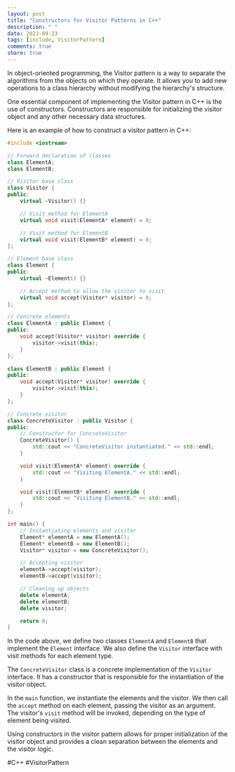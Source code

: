 ```yaml
---
layout: post
title: "Constructors for Visitor Patterns in C++"
description: " "
date: 2023-09-23
tags: [include, VisitorPattern]
comments: true
share: true
---
```


In object-oriented programming, the Visitor pattern is a way to separate the algorithms from the objects on which they operate. It allows you to add new operations to a class hierarchy without modifying the hierarchy's structure. 

One essential component of implementing the Visitor pattern in C++ is the use of constructors. Constructors are responsible for initializing the visitor object and any other necessary data structures.

Here is an example of how to construct a visitor pattern in C++:

```cpp
#include <iostream>

// Forward declaration of classes
class ElementA;
class ElementB;

// Visitor base class
class Visitor {
public:
    virtual ~Visitor() {}

    // Visit method for ElementA
    virtual void visit(ElementA* element) = 0;

    // Visit method for ElementB
    virtual void visit(ElementB* element) = 0;
};

// Element base class
class Element {
public:
    virtual ~Element() {}

    // Accept method to allow the visitor to visit
    virtual void accept(Visitor* visitor) = 0;
};

// Concrete elements
class ElementA : public Element {
public:
    void accept(Visitor* visitor) override {
        visitor->visit(this);
    }
};

class ElementB : public Element {
public:
    void accept(Visitor* visitor) override {
        visitor->visit(this);
    }
};

// Concrete visitor
class ConcreteVisitor : public Visitor {
public:
    // Constructor for ConcreteVisitor
    ConcreteVisitor() {
        std::cout << "ConcreteVisitor instantiated." << std::endl;
    }

    void visit(ElementA* element) override {
        std::cout << "Visiting ElementA." << std::endl;
    }

    void visit(ElementB* element) override {
        std::cout << "Visiting ElementB." << std::endl;
    }
};

int main() {
    // Instantiating elements and visitor
    Element* elementA = new ElementA();
    Element* elementB = new ElementB();
    Visitor* visitor = new ConcreteVisitor();

    // Accepting visitor
    elementA->accept(visitor);
    elementB->accept(visitor);

    // Cleaning up objects
    delete elementA;
    delete elementB;
    delete visitor;

    return 0;
}
```

In the code above, we define two classes `ElementA` and `ElementB` that implement the `Element` interface. We also define the `Visitor` interface with visit methods for each element type. 

The `ConcreteVisitor` class is a concrete implementation of the `Visitor` interface. It has a constructor that is responsible for the instantiation of the visitor object.

In the `main` function, we instantiate the elements and the visitor. We then call the `accept` method on each element, passing the visitor as an argument. The visitor's `visit` method will be invoked, depending on the type of element being visited.

Using constructors in the visitor pattern allows for proper initialization of the visitor object and provides a clean separation between the elements and the visitor logic.

#C++ #VisitorPattern